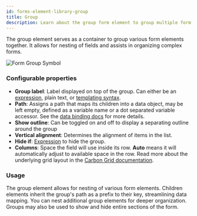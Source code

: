 ```yaml
---
id: forms-element-library-group
title: Group
description: Learn about the group form element to group multiple form elements
---
```


The group element serves as a container to group various form elements together. It allows for nesting of fields and assists in organizing complex forms.

<img src="/img/form-icons/form-group.svg" alt="Form Group Symbol" />

### Configurable properties

- **Group label**: Label displayed on top of the group. Can either be an [expression](../../feel/language-guide/feel-expressions-introduction.md), plain text, or [templating syntax](../configuration/forms-config-templating-syntax.md).
- **Path**: Assigns a path that maps its children into a data object, may be left empty, defined as a variable name or a dot separated variable accessor. See the [data binding docs](../configuration/forms-config-data-binding.md) for more details.
- **Show outline**: Can be toggled on and off to display a separating outline around the group
- **Vertical alignment**: Determines the alignment of items in the list.
- **Hide if**: [Expression](../../feel/language-guide/feel-expressions-introduction.md) to hide the group.
- **Columns**: Space the field will use inside its row. **Auto** means it will automatically adjust to available space in the row. Read more about the underlying grid layout in the [Carbon Grid documentation](https://carbondesignsystem.com/guidelines/2x-grid/overview).

### Usage

The group element allows for nesting of various form elements. Children elements inherit the group's path as a prefix to their key, streamlining data mapping. You can nest additional group elements for deeper organization. Groups may also be used to show and hide entire sections of the form.
